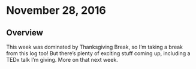 # November 28, 2016

## Overview

This week was dominated by Thanksgiving Break, so I’m taking a break from this log too! But there’s plenty of exciting stuff coming up, including a TEDx talk I’m giving. More on that next week.